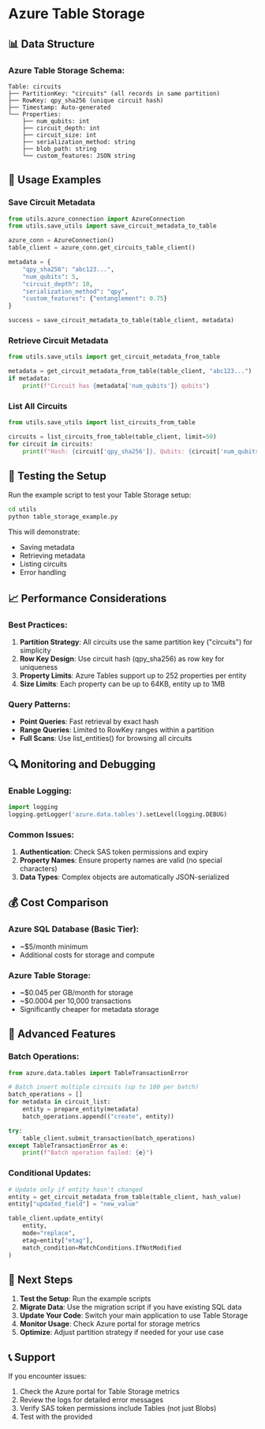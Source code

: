 # Azure Table Storage 
## 📊 **Data Structure**

### Azure Table Storage Schema:
```
Table: circuits
├── PartitionKey: "circuits" (all records in same partition)
├── RowKey: qpy_sha256 (unique circuit hash)
├── Timestamp: Auto-generated
└── Properties:
    ├── num_qubits: int
    ├── circuit_depth: int
    ├── circuit_size: int
    ├── serialization_method: string
    ├── blob_path: string
    └── custom_features: JSON string
```

## 🚀 **Usage Examples**

### Save Circuit Metadata
```python
from utils.azure_connection import AzureConnection
from utils.save_utils import save_circuit_metadata_to_table

azure_conn = AzureConnection()
table_client = azure_conn.get_circuits_table_client()

metadata = {
    "qpy_sha256": "abc123...",
    "num_qubits": 5,
    "circuit_depth": 10,
    "serialization_method": "qpy",
    "custom_features": {"entanglement": 0.75}
}

success = save_circuit_metadata_to_table(table_client, metadata)
```

### Retrieve Circuit Metadata
```python
from utils.save_utils import get_circuit_metadata_from_table

metadata = get_circuit_metadata_from_table(table_client, "abc123...")
if metadata:
    print(f"Circuit has {metadata['num_qubits']} qubits")
```

### List All Circuits
```python
from utils.save_utils import list_circuits_from_table

circuits = list_circuits_from_table(table_client, limit=50)
for circuit in circuits:
    print(f"Hash: {circuit['qpy_sha256']}, Qubits: {circuit['num_qubits']}")
```


## 🧪 **Testing the Setup**

Run the example script to test your Table Storage setup:

```bash
cd utils
python table_storage_example.py
```

This will demonstrate:
- Saving metadata
- Retrieving metadata
- Listing circuits
- Error handling

## 📈 **Performance Considerations**

### Best Practices:
1. **Partition Strategy**: All circuits use the same partition key ("circuits") for simplicity
2. **Row Key Design**: Use circuit hash (qpy_sha256) as row key for uniqueness
3. **Property Limits**: Azure Tables support up to 252 properties per entity
4. **Size Limits**: Each property can be up to 64KB, entity up to 1MB

### Query Patterns:
- **Point Queries**: Fast retrieval by exact hash
- **Range Queries**: Limited to RowKey ranges within a partition
- **Full Scans**: Use list_entities() for browsing all circuits

## 🔍 **Monitoring and Debugging**

### Enable Logging:
```python
import logging
logging.getLogger('azure.data.tables').setLevel(logging.DEBUG)
```

### Common Issues:
1. **Authentication**: Check SAS token permissions and expiry
2. **Property Names**: Ensure property names are valid (no special characters)
3. **Data Types**: Complex objects are automatically JSON-serialized

## 💰 **Cost Comparison**

### Azure SQL Database (Basic Tier):
- ~$5/month minimum
- Additional costs for storage and compute

### Azure Table Storage:
- ~$0.045 per GB/month for storage
- ~$0.0004 per 10,000 transactions
- Significantly cheaper for metadata storage

## 🔧 **Advanced Features**

### Batch Operations:
```python
from azure.data.tables import TableTransactionError

# Batch insert multiple circuits (up to 100 per batch)
batch_operations = []
for metadata in circuit_list:
    entity = prepare_entity(metadata)
    batch_operations.append(("create", entity))

try:
    table_client.submit_transaction(batch_operations)
except TableTransactionError as e:
    print(f"Batch operation failed: {e}")
```

### Conditional Updates:
```python
# Update only if entity hasn't changed
entity = get_circuit_metadata_from_table(table_client, hash_value)
entity["updated_field"] = "new_value"

table_client.update_entity(
    entity, 
    mode="replace",
    etag=entity["etag"],
    match_condition=MatchConditions.IfNotModified
)
```

## 🎯 **Next Steps**

1. **Test the Setup**: Run the example scripts
2. **Migrate Data**: Use the migration script if you have existing SQL data
3. **Update Your Code**: Switch your main application to use Table Storage
4. **Monitor Usage**: Check Azure portal for storage metrics
5. **Optimize**: Adjust partition strategy if needed for your use case

## 📞 **Support**

If you encounter issues:
1. Check the Azure portal for Table Storage metrics
2. Review the logs for detailed error messages
3. Verify SAS token permissions include Tables (not just Blobs)
4. Test with the provided